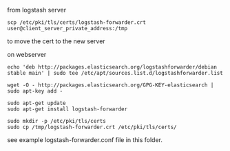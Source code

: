 from logstash server
```shell
scp /etc/pki/tls/certs/logstash-forwarder.crt user@client_server_private_address:/tmp
```
to move the cert to the new server

on webserver
```shell
echo 'deb http://packages.elasticsearch.org/logstashforwarder/debian stable main' | sudo tee /etc/apt/sources.list.d/logstashforwarder.list

wget -O - http://packages.elasticsearch.org/GPG-KEY-elasticsearch | sudo apt-key add -

sudo apt-get update
sudo apt-get install logstash-forwarder

sudo mkdir -p /etc/pki/tls/certs
sudo cp /tmp/logstash-forwarder.crt /etc/pki/tls/certs/

```

see example logstash-forwarder.conf file in this folder.
